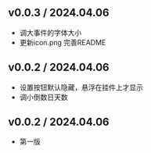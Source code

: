 ## v0.0.3 / 2024.04.06
- 调大事件的字体大小
- 更新icon.png
  完善README

## v0.0.2 / 2024.04.06 
- 设置按钮默认隐藏，悬浮在挂件上才显示
- 调小倒数日天数
## v0.0.2 / 2024.04.06 
- 第一版
